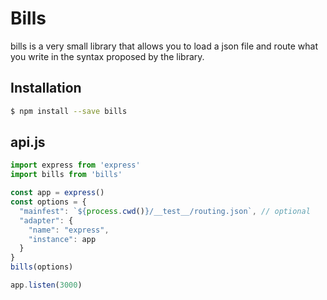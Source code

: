 # Bills

bills is a very small library that allows you to load a json file and route what you write in the syntax proposed by the library.

## Installation
```bash
$ npm install --save bills 
```

## api.js
```js
import express from 'express'
import bills from 'bills'

const app = express()
const options = {
  "mainfest": `${process.cwd()}/__test__/routing.json`, // optional
  "adapter": {
    "name": "express",
    "instance": app
  }
}
bills(options)

app.listen(3000)
```